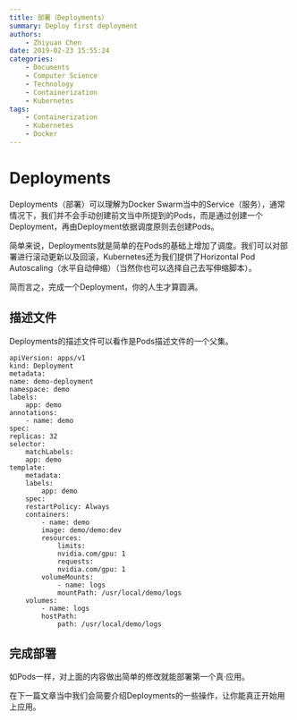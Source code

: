 ```yaml
---
title: 部署（Deployments）
summary: Deploy first deployment
authors:
    - Zhiyuan Chen
date: 2019-02-23 15:55:24
categories: 
    - Documents
    - Computer Science
    - Technology
    - Containerization
    - Kubernetes
tags:
    - Containerization
    - Kubernetes
    - Docker
---
```


# Deployments

Deployments（部署）可以理解为Docker Swarm当中的Service（服务），通常情况下，我们并不会手动创建前文当中所提到的Pods，而是通过创建一个Deployment，再由Deployment依据调度原则去创建Pods。

简单来说，Deployments就是简单的在Pods的基础上增加了调度。我们可以对部署进行滚动更新以及回滚，Kubernetes还为我们提供了Horizontal Pod Autoscaling（水平自动伸缩）（当然你也可以选择自己去写伸缩脚本）。

简而言之，完成一个Deployment，你的人生才算圆满。

## 描述文件

Deployments的描述文件可以看作是Pods描述文件的一个父集。

    apiVersion: apps/v1
    kind: Deployment
    metadata:
    name: demo-deployment
    namespace: demo
    labels:
        app: demo
    annotations:
        - name: demo
    spec:
    replicas: 32
    selector:
        matchLabels:
        app: demo
    template:
        metadata:
        labels:
            app: demo
        spec:
        restartPolicy: Always
        containers:
            - name: demo
            image: demo/demo:dev
            resources:
                limits:
                nvidia.com/gpu: 1
                requests:
                nvidia.com/gpu: 1
            volumeMounts:
                - name: logs
                mountPath: /usr/local/demo/logs
        volumes:
            - name: logs
            hostPath:
                path: /usr/local/demo/logs

## 完成部署

如Pods一样，对上面的内容做出简单的修改就能部署第一个真·应用。

在下一篇文章当中我们会简要介绍Deployments的一些操作，让你能真正开始用上应用。